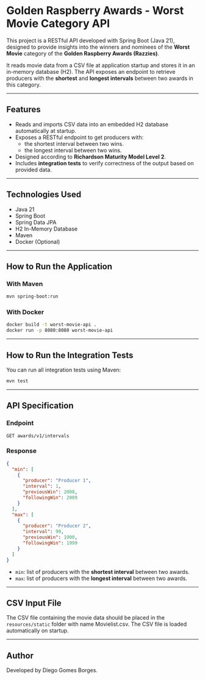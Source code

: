 # Golden Raspberry Awards - Worst Movie Category API

This project is a RESTful API developed with Spring Boot (Java 21), designed to provide insights into the winners and nominees of the **Worst Movie** category of the **Golden Raspberry Awards (Razzies)**.

It reads movie data from a CSV file at application startup and stores it in an in-memory database (H2). The API exposes an endpoint to retrieve producers with the **shortest** and **longest intervals** between two awards in this category.

---

## Features

- Reads and imports CSV data into an embedded H2 database automatically at startup.
- Exposes a RESTful endpoint to get producers with:
    - the shortest interval between two wins.
    - the longest interval between two wins.
- Designed according to **Richardson Maturity Model Level 2**.
- Includes **integration tests** to verify correctness of the output based on provided data.

---

## Technologies Used

- Java 21
- Spring Boot
- Spring Data JPA
- H2 In-Memory Database
- Maven
- Docker (Optional)

---

## How to Run the Application

### With Maven

```bash
mvn spring-boot:run
```

### With Docker

```bash
docker build -t worst-movie-api .
docker run -p 8080:8080 worst-movie-api
```

---

## How to Run the Integration Tests

You can run all integration tests using Maven:

```bash
mvn test
```
---

## API Specification

### Endpoint

```http
GET awards/v1/intervals
```

### Response

```json
{
  "min": [
    {
      "producer": "Producer 1",
      "interval": 1,
      "previousWin": 2008,
      "followingWin": 2009
    }
  ],
  "max": [
    {
      "producer": "Producer 2",
      "interval": 99,
      "previousWin": 1900,
      "followingWin": 1999
    }
  ]
}
```

- `min`: list of producers with the **shortest interval** between two awards.
- `max`: list of producers with the **longest interval** between two awards.

---

## CSV Input File

The CSV file containing the movie data should be placed in the `resources/static` folder with name Movielist.csv.
The CSV file is loaded automatically on startup.

---

## Author

Developed by Diego Gomes Borges.